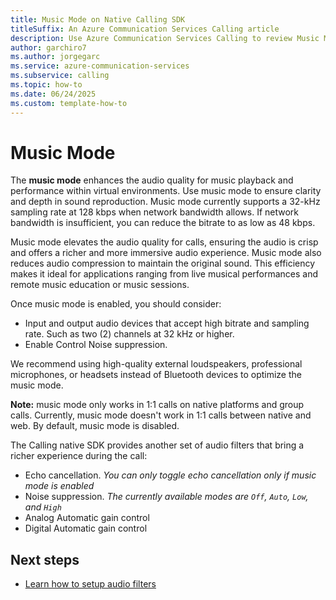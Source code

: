 ```yaml
---
title: Music Mode on Native Calling SDK
titleSuffix: An Azure Communication Services Calling article
description: Use Azure Communication Services Calling to review Music Mode.
author: garchiro7
ms.author: jorgegarc
ms.service: azure-communication-services
ms.subservice: calling
ms.topic: how-to 
ms.date: 06/24/2025
ms.custom: template-how-to
---
```


# Music Mode

The **music mode** enhances the audio quality for music playback and performance within virtual environments. Use music mode to ensure clarity and depth in sound reproduction. Music mode currently supports a 32-kHz sampling rate at 128 kbps when network bandwidth allows. If network bandwidth is insufficient, you can reduce the bitrate to as low as 48 kbps.

Music mode elevates the audio quality for calls, ensuring the audio is crisp and offers a richer and more immersive audio experience. Music mode also reduces audio compression to maintain the original sound. This efficiency makes it ideal for applications ranging from live musical performances and remote music education or music sessions.

Once music mode is enabled, you should consider:

- Input and output audio devices that accept high bitrate and sampling rate. Such as two (2) channels at 32 kHz or higher.
- Enable Control Noise suppression.

We recommend using high-quality external loudspeakers, professional microphones, or headsets instead of Bluetooth devices to optimize the music mode.

**Note:** music mode only works in 1:1 calls on native platforms and group calls. Currently, music mode doesn't work in 1:1 calls between native and web. By default, music mode is disabled.

The Calling native SDK provides another set of audio filters that bring a richer experience during the call:

- Echo cancellation. *You can only toggle echo cancellation only if music mode is enabled*
- Noise suppression. *The currently available modes are `Off`, `Auto`, `Low`, and `High`*
- Analog Automatic gain control
- Digital Automatic gain control

## Next steps

- [Learn how to setup audio filters](../../tutorials/audio-quality-enhancements/add-noise-supression.md)
